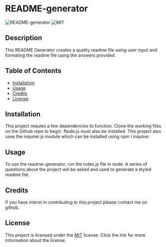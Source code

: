 
  # README-generator

  ![README-generator](https://img.shields.io/github/languages/top/yooperjb/readme-generator) ![MIT](https://img.shields.io/badge/license-MIT-blue)

  ## Description 
  This README Generator creates a quality readme file using user input and formating the readme file using the answers provided.

  ## Table of Contents
  * [Installation](#installation)
  * [Usage](#usage)
  * [Credits](#credits)
  * [License](#license)
    
  ## Installation
  This project requies a few dependencies to function. Clone the working files on the Github repo to begin. Node.js must also be installed. This project also uses the inquirer.js module which can be installed using npm i inquirer.
    
  ## Usage
  To use the readme-generator, run the index.js file in node. A series of questions about the project will be asked and used to generate a styled readme file.

  ## Credits
  If you have interst in contributing to this project please contact me on github.

  ## License
  
  This project is licensed under the [MIT](https://choosealicense.com/licenses/mit/) license. Click the link for more information about the license.
  

  